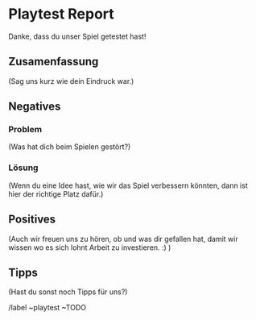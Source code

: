 # Playtest Report

Danke, dass du unser Spiel getestet hast!

## Zusamenfassung
(Sag uns kurz wie dein Eindruck war.)




## Negatives
### Problem
(Was hat dich beim Spielen gestört?)



### Lösung
(Wenn du eine Idee hast, wie wir das Spiel verbessern könnten, dann ist hier der richtige Platz dafür.)



## Positives
(Auch wir freuen uns zu hören, ob und was dir gefallen hat, damit wir wissen wo es sich lohnt Arbeit zu investieren. :) )


## Tipps
(Hast du sonst noch Tipps für uns?)







/label ~playtest ~TODO
